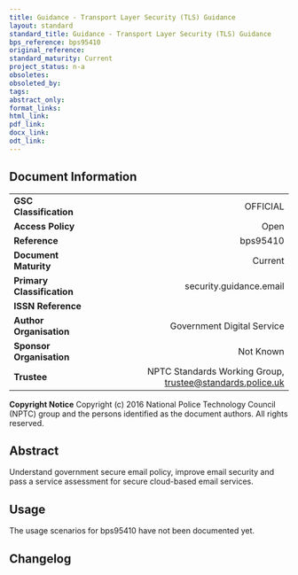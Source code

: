 ```yaml
---
title: Guidance - Transport Layer Security (TLS) Guidance
layout: standard
standard_title: Guidance - Transport Layer Security (TLS) Guidance
bps_reference: bps95410
original_reference: 
standard_maturity: Current
project_status: n-a
obsoletes: 
obsoleted_by: 
tags: 
abstract_only:
format_links:
html_link: 
pdf_link: 
docx_link: 
odt_link: 
---
```

## Document Information

|||
| :------- | ------: |
| **GSC Classification**     | OFFICIAL |
| **Access Policy**          | Open |
| **Reference**              | bps95410  |
| **Document Maturity**      | Current |
| **Primary Classification** | security.guidance.email |
| **ISSN Reference**         |  |
| **Author Organisation**    |Government Digital Service|
| **Sponsor Organisation**   |Not Known|
| **Trustee**                | NPTC Standards Working Group, <a href="mailto:trustee@standards.police.uk?subject=bps95410 Guidance - Transport Layer Security (TLS) Guidance">trustee@standards.police.uk |

**Copyright Notice**
Copyright (c) 2016 National Police Technology Council (NPTC) group and the persons identified as the document authors. All rights reserved.

## Abstract
Understand government secure email policy, improve email security and pass a service assessment for secure cloud-based email services.
        
## Usage
The usage scenarios for bps95410 have not been documented yet.

## Changelog

